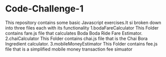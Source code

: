 # Code-Challenge-1
This repository contains some basic Javascript exercises.It si broken down into three files each with its functionality
 1.bodaFareCalculator
 This Folder contains fare.js file that calculates Boda Boda Ride Fare Estimator.
 2.chaiCalculator
 This Folder contains chai.js file that is the Chai Bora Ingredient calculator.
 3.mobileMoneyEstimator
 This Folder contains fee.js file that is a simplified mobile money transaction fee simuator